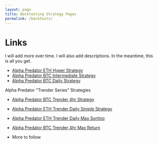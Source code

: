 ```yaml
---
layout: page
title: Backtesting Strategy Pages
permalink: /backtests/
---
```

# Links

I will add more over time. I will also add descriptions. In the meantime, this is all you get.

- [Alpha Predator ETH Hyper Strategy](./eth_hyper/index.html)
- [Alpha Predator BTC Intermediate Strategy](./btc_fast/index.html)
- [Alpha Predator BTC Daily Strategy](./btc_daily/index.html)

Alpha Predator "Trender Series" Strategies

- [Alpha Predator BTC Trender 4hr Strategy](./quantstats-tearsheet.html)
- [Alpha Predator ETH Trender Daily Simple Strategy](./trender%20strategy%20optimizations/quantstats-eth-tearsheet.html)
- [Alpha Predator ETH Trender Daily Max Sortino](trender%20strategy%20optimizations/eth_t_max_sharpe.html)
- [Alpha Predator BTC Trender 4hr Max Return](trender%20strategy%20optimizations/quantstats-btc-4hr-max-ret-tearsheet.html)

- More to follow
